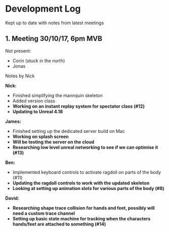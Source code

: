 # Development Log

Kept up to date with notes from latest meetings

## 1. Meeting 30/10/17, 6pm MVB

Not present:
* Corin (stuck in the north)
* Jonas

Notes by Nick

__Nick:__
* Finished simplifying the mannquin skeleton
* Added version class
* **Working on an instant replay system for spectator class (#12)**
* **Updating to Unreal 4.18**

__James:__
* Finished setting up the dedicated server build on Mac
* **Working on splash screen**
* **Will be testing the server on the cloud**
* **Researching low level unreal networking to see if we can optimise it (#13)**

__Ben:__
* Implemented keyboard controls to activate ragdoll on parts of the body (#11)
* **Updating the ragdoll controls to work with the updated skeleton**
* **Looking at setting up animation slots for various parts of the body (#8)**

__David:__
* **Researching shape trace collision for hands and feet, possibly will need a custom trace channel**
* **Setting up basic state machine for tracking when the characters hands/feet are attached to something (#14)**


